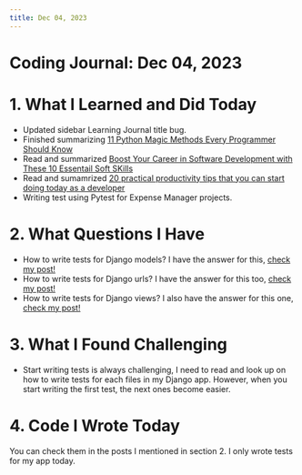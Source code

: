```yaml
---
title: Dec 04, 2023
---
```


# Coding Journal: Dec 04, 2023

# 1. What I Learned and Did Today
- Updated sidebar Learning Journal title bug.
- Finished summarizing [11 Python Magic Methods Every Programmer Should Know](https://quinnle.io/docs/tech-blogs/notes/post_7)
- Read and summarized [Boost Your Career in Software Development with These 10 Essentail Soft SKills](https://quinnle.io/docs/tech-blogs/notes/post_8)
- Read and sumamrized [20 practical productivity tips that you can start doing today as a developer](https://quinnle.io/docs/tech-blogs/notes/post_9)
- Writing test using Pytest for Expense Manager projects.

# 2. What Questions I Have
- How to write tests for Django models? I have the answer for this, [check my post!](https://quinnle.io/docs/troubleshooting/testing/writing_test_1)
- How to write tests for Django urls? I have the answer for this too, [check my post!](https://quinnle.io/docs/troubleshooting/testing/writing_test_2)
- How to write tests for Django views? I also have the answer for this one, [check my post!](https://quinnle.io/docs/troubleshooting/testing/writing_test_3)


# 3. What I Found Challenging
- Start writing tests is always challenging, I need to read and look up on how to write tests for each files in my Django app. However, when you start writing the first test, the next ones become easier.

# 4. Code I Wrote Today
You can check them in the posts I mentioned in section 2. I only wrote tests for my app today.